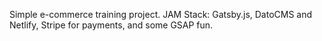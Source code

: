 Simple e-commerce training project. JAM Stack: Gatsby.js, DatoCMS and Netlify, Stripe for payments, and some GSAP fun.
